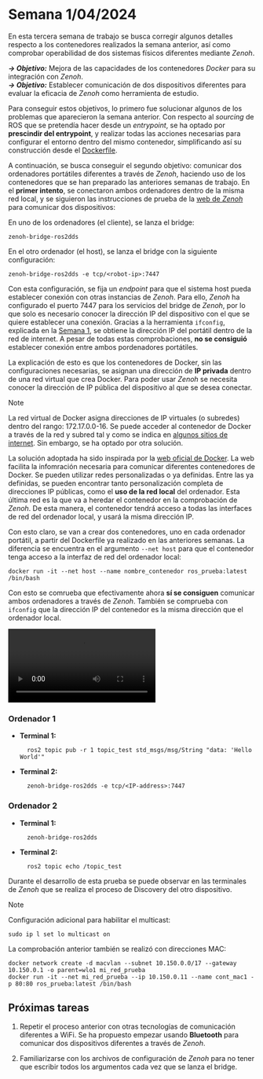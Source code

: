  # Semana 1/04/2024

En esta tercera semana de trabajo se busca corregir algunos detalles respecto a los contenedores realizados la semana anterior, así como comprobar operabilidad de dos sistemas físicos diferentes mediante _Zenoh_.  

***→ Objetivo:*** Mejora de las capacidades de los contenedores _Docker_ para su integración con _Zenoh_.  
***→ Objetivo:*** Establecer comunicación de dos dispositivos diferentes para evaluar la eficacia de _Zenoh_ como herramienta de estudio.  

Para conseguir estos objetivos, lo primero fue solucionar algunos de los problemas que aparecieron la semana anterior. Con respecto al _sourcing_ de ROS que se pretendía hacer desde un _entrypoint_, se ha optado por **prescindir del entrypoint**, y realizar todas las acciones necesarias para configurar el entorno dentro del mismo contenedor, simplificando así su construcción desde el [Dockerfile](../docker/Dockerfile).  

A continuación, se busca conseguir el segundo objetivo: comunicar dos ordenadores portátiles diferentes a través de _Zenoh_, haciendo uso de los contenedores que se han preparado las anteriores semanas de trabajo. En el **primer intento**, se conectaron ambos ordenadores dentro de la misma red local, y se siguieron las instrucciones de prueba de la [web de _Zenoh_](https://github.com/eclipse-zenoh/zenoh-plugin-ros2dds) para comunicar dos dispositivos:  

En uno de los ordenadores (el cliente), se lanza el bridge:

    zenoh-bridge-ros2dds  

En el otro ordenador (el host), se lanza el bridge con la siguiente configuración:  

    zenoh-bridge-ros2dds -e tcp/<robot-ip>:7447  

Con esta configuración, se fija un _endpoint_ para que el sistema host pueda establecer conexión con otras instancias de _Zenoh_. Para ello, _Zenoh_ ha configurado el puerto 7447 para los servicios del bridge de _Zenoh_, por lo que solo es necesario conocer la dirección IP del dispositivo con el que se quiere establecer una conexión. Gracias a la herramienta `ifconfig`, explicada en la [Semana 1](./Semana1.md), se obtiene la dirección IP del portátil dentro de la red de internet. A pesar de todas estas comprobaciones, **no se consiguió** establecer conexión entre ambos pordenadores portátiles.  

La explicación de esto es que los contenedores de Docker, sin las configuraciones necesarias, se asignan una dirección de **IP privada** dentro de una red virtual que crea Docker. Para poder usar _Zenoh_ se necesita conocer la dirección de IP pública del dispositivo al que se desea conectar.  

> [!NOTE]
> La red virtual de Docker asigna direcciones de IP virtuales (o subredes) dentro del rango: 172.17.0.0-16. Se puede acceder al contenedor de Docker a través de la red y subred tal y como se indica en [algunos sitios de internet](https://www.freecodecamp.org/espanol/news/como-obtener-la-direccion-ip-de-un-contenedor-docker-explicado-con-ejemplos/). Sin embargo, se ha optado por otra solución.  

La solución adoptada ha sido inspirada por la [web oficial de Docker](https://docs.docker.com/network/). La web facilita la infomración necesaria para comunicar diferentes contenedores de Docker. Se pueden utilizar redes personalizadas o ya definidas. Entre las ya definidas, se pueden encontrar tanto personalización completa de direcciones IP públicas, como el **uso de la red local** del ordenador. Esta última red es la que va a heredar el contenedor en la comprobación de _Zenoh_. De esta manera, el contenedor tendrá acceso a todas las interfaces de red del ordenador local, y usará la misma dirección IP.  

Con esto claro, se van a crear dos contenedores, uno en cada ordenador portátil, a partir del Dockerfile ya realizado en las anteriores semanas. La diferencia se encuentra en el argumento `--net host` para que el contenedor tenga acceso a la interfaz de red del ordenador local:  

    docker run -it --net host --name nombre_contenedor ros_prueba:latest /bin/bash  

Con esto se comrueba que efectivamente ahora **sí se consiguen** comunicar ambos ordenadores a través de _Zenoh_. También se comprueba con `ifconfig` que la dirección IP del contenedor es la misma dirección que el ordenador local. 

![Video test zenoh con wifi](images/zenoh_wifi.mp4)  

### Ordenador 1

* **Terminal 1:**  

        ros2 topic pub -r 1 topic_test std_msgs/msg/String "data: 'Hello World'"

* **Terminal 2:**

        zenoh-bridge-ros2dds -e tcp/<IP-address>:7447  

### Ordenador 2 

* **Terminal 1:**

        zenoh-bridge-ros2dds  

* **Terminal 2:**

        ros2 topic echo /topic_test

Durante el desarrollo de esta prueba se puede observar en las terminales de _Zenoh_ que se realiza el proceso de Discovery del otro dispositivo.
    

> [!NOTE]
> Configuración adicional para habilitar el multicast:
> 
>     sudo ip l set lo multicast on  
>
> La comprobación anterior también se realizó con direcciones MAC:
> 
>     docker network create -d macvlan --subnet 10.150.0.0/17 --gateway 10.150.0.1 -o parent=wlo1 mi_red_prueba
>     docker run -it --net mi_red_prueba --ip 10.150.0.11 --name cont_mac1 -p 80:80 ros_prueba:latest /bin/bash

## Próximas tareas  

1. Repetir el proceso anterior con otras tecnologías de comunicación diferentes a WiFi. Se ha propuesto empezar usando **Bluetooth** para comunicar dos dispositivos diferentes a través de _Zenoh_.

2. Familiarizarse con los archivos de configuración de _Zenoh_ para no tener que escribir todos los argumentos cada vez que se lanza el bridge.
